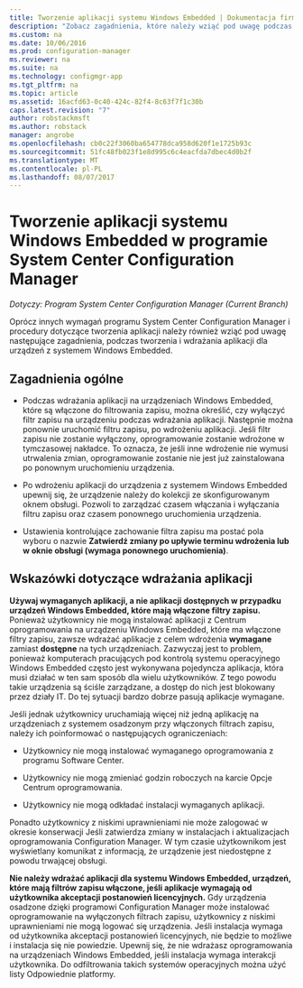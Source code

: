 ```yaml
---
title: Tworzenie aplikacji systemu Windows Embedded | Dokumentacja firmy Microsoft
description: "Zobacz zagadnienia, które należy wziąć pod uwagę podczas tworzenia i wdrażania aplikacji dla urządzeń z systemem Windows Embedded."
ms.custom: na
ms.date: 10/06/2016
ms.prod: configuration-manager
ms.reviewer: na
ms.suite: na
ms.technology: configmgr-app
ms.tgt_pltfrm: na
ms.topic: article
ms.assetid: 16acfd63-0c40-424c-82f4-8c63f7f1c30b
caps.latest.revision: "7"
author: robstackmsft
ms.author: robstack
manager: angrobe
ms.openlocfilehash: cb0c22f3060ba654778dca958d620f1e1725b93c
ms.sourcegitcommit: 51fc48fb023f1e8d995c6c4eacfda7dbec4d0b2f
ms.translationtype: MT
ms.contentlocale: pl-PL
ms.lasthandoff: 08/07/2017
---
```

# <a name="create-windows-embedded-applications-with-system-center-configuration-manager"></a>Tworzenie aplikacji systemu Windows Embedded w programie System Center Configuration Manager

*Dotyczy: Program System Center Configuration Manager (Current Branch)*

Oprócz innych wymagań programu System Center Configuration Manager i procedury dotyczące tworzenia aplikacji należy również wziąć pod uwagę następujące zagadnienia, podczas tworzenia i wdrażania aplikacji dla urządzeń z systemem Windows Embedded.  

## <a name="general-considerations"></a>Zagadnienia ogólne  

-   Podczas wdrażania aplikacji na urządzeniach Windows Embedded, które są włączone do filtrowania zapisu, można określić, czy wyłączyć filtr zapisu na urządzeniu podczas wdrażania aplikacji. Następnie można ponownie uruchomić filtru zapisu, po wdrożeniu aplikacji. Jeśli filtr zapisu nie zostanie wyłączony, oprogramowanie zostanie wdrożone w tymczasowej nakładce. To oznacza, że jeśli inne wdrożenie nie wymusi utrwalenia zmian, oprogramowanie zostanie nie jest już zainstalowana po ponownym uruchomieniu urządzenia.  

-   Po wdrożeniu aplikacji do urządzenia z systemem Windows Embedded upewnij się, że urządzenie należy do kolekcji ze skonfigurowanym oknem obsługi. Pozwoli to zarządzać czasem włączania i wyłączania filtru zapisu oraz czasem ponownego uruchomienia urządzenia.  

-   Ustawienia kontrolujące zachowanie filtra zapisu ma postać pola wyboru o nazwie **Zatwierdź zmiany po upływie terminu wdrożenia lub w oknie obsługi (wymaga ponownego uruchomienia)**.  

## <a name="tips-for-deploying-applications"></a>Wskazówki dotyczące wdrażania aplikacji  

**Używaj wymaganych aplikacji, a nie aplikacji dostępnych w przypadku urządzeń Windows Embedded, które mają włączone filtry zapisu.** Ponieważ użytkownicy nie mogą instalować aplikacji z Centrum oprogramowania na urządzeniu Windows Embedded, które ma włączone filtry zapisu, zawsze wdrażać aplikacje z celem wdrożenia **wymagane** zamiast **dostępne** na tych urządzeniach. Zazwyczaj jest to problem, ponieważ komputerach pracujących pod kontrolą systemu operacyjnego Windows Embedded często jest wykonywana pojedyncza aplikacja, która musi działać w ten sam sposób dla wielu użytkowników. Z tego powodu takie urządzenia są ściśle zarządzane, a dostęp do nich jest blokowany przez działy IT. Do tej sytuacji bardzo dobrze pasują aplikacje wymagane.

 Jeśli jednak użytkownicy uruchamiają więcej niż jedną aplikację na urządzeniach z systemem osadzonym przy włączonych filtrach zapisu, należy ich poinformować o następujących ograniczeniach:  

-   Użytkownicy nie mogą instalować wymaganego oprogramowania z programu Software Center.  

-   Użytkownicy nie mogą zmieniać godzin roboczych na karcie Opcje Centrum oprogramowania.  

-   Użytkownicy nie mogą odkładać instalacji wymaganych aplikacji.  

Ponadto użytkownicy z niskimi uprawnieniami nie może zalogować w okresie konserwacji Jeśli zatwierdza zmiany w instalacjach i aktualizacjach oprogramowania Configuration Manager. W tym czasie użytkownikom jest wyświetlany komunikat z informacją, że urządzenie jest niedostępne z powodu trwającej obsługi.  

**Nie należy wdrażać aplikacji dla systemu Windows Embedded, urządzeń, które mają filtrów zapisu włączone, jeśli aplikacje wymagają od użytkownika akceptacji postanowień licencyjnych.** Gdy urządzenia osadzone dzięki programowi Configuration Manager może instalować oprogramowanie na wyłączonych filtrach zapisu, użytkownicy z niskimi uprawnieniami nie mogą logować się urządzenia. Jeśli instalacja wymaga od użytkownika akceptacji postanowień licencyjnych, nie będzie to możliwe i instalacja się nie powiedzie. Upewnij się, że nie wdrażasz oprogramowania na urządzeniach Windows Embedded, jeśli instalacja wymaga interakcji użytkownika. Do odfiltrowania takich systemów operacyjnych można użyć listy Odpowiednie platformy.  
